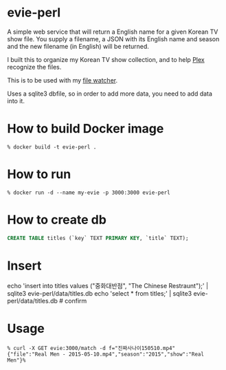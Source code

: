 # evie-perl
A simple web service that will return a English name for a given Korean TV show file.  You supply a filename, a JSON
with its English name and season and the new filename (in English) will be returned.

I built this to organize my Korean TV show collection, and to help [Plex](https://plex.tv/) recognize the files.

This is to be used with my [file watcher](https://github.com/ericychoi/evie).

Uses a sqlite3 dbfile, so in order to add more data, you need to add data into it.

# How to build Docker image
```shell
% docker build -t evie-perl .
```

# How to run
```shell
% docker run -d --name my-evie -p 3000:3000 evie-perl
```

# How to create db
```sql
CREATE TABLE titles (`key` TEXT PRIMARY KEY, `title` TEXT);
```

# Insert
echo 'insert into titles values ("중화대반점", "The Chinese Restraunt");' | sqlite3 evie-perl/data/titles.db
echo 'select * from titles;' | sqlite3 evie-perl/data/titles.db # confirm

# Usage
```shell
% curl -X GET evie:3000/match -d f="진짜사나이150510.mp4"
{"file":"Real Men - 2015-05-10.mp4","season":"2015","show":"Real Men"}%
```
